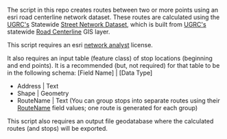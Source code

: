 The script in this repo creates routes between two or more points using an esri road centerline network dataset.  These routes are calculated using the [UGRC's](https://gis.utah.gov/) Statewide [Street Network Dataset](https://gis.utah.gov/data/transportation/street-network-analysis/#StreetNetwork), which is built from [UGRC's](https://gis.utah.gov/) statewide [Road Centerline](https://gis.utah.gov/data/transportation/roads-system/#RoadCenterlines) GIS layer.

This script requires an esri [network analyst](https://www.esri.com/en-us/arcgis/products/arcgis-network-analyst/overview) license.

It also requires an input table (feature class) of stop locations (beginning and end points). It is a recommended (but, not required) for that table to be in the following schema:
[Field Name] | [Data Type]
- Address | Text
- Shape | Geometry
- RouteName | Text (You can group stops into separate routes using their [RouteName](https://pro.arcgis.com/en/pro-app/latest/help/analysis/networks/route-analysis-layer.htm) field values; one route is generated for each group)

This script also requires an output file geodatabase where the calculated routes (and stops) will be exported.
